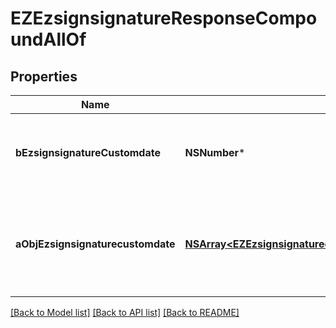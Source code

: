 # EZEzsignsignatureResponseCompoundAllOf

## Properties
Name | Type | Description | Notes
------------ | ------------- | ------------- | -------------
**bEzsignsignatureCustomdate** | **NSNumber*** | Whether the Ezsignsignature has a custom date format or not. (Only possible when eEzsignsignatureType is \&quot;Name\&quot; or \&quot;Handwritten\&quot;) | [optional] 
**aObjEzsignsignaturecustomdate** | [**NSArray&lt;EZEzsignsignaturecustomdateResponseCompound&gt;***](EZEzsignsignaturecustomdateResponseCompound.md) | An array of custom date blocks that will be filled at the time of signature.  Can only be used if bEzsignsignatureCustomdate is true.  Use an empty array if you don&#39;t want to have a date at all. | [optional] 

[[Back to Model list]](../README.md#documentation-for-models) [[Back to API list]](../README.md#documentation-for-api-endpoints) [[Back to README]](../README.md)


